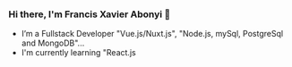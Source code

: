 ### Hi there, I'm Francis Xavier Abonyi 👋


-  I’m a Fullstack Developer "Vue.js/Nuxt.js", "Node.js, mySql, PostgreSql and MongoDB"...
- I'm currently learning "React.js

